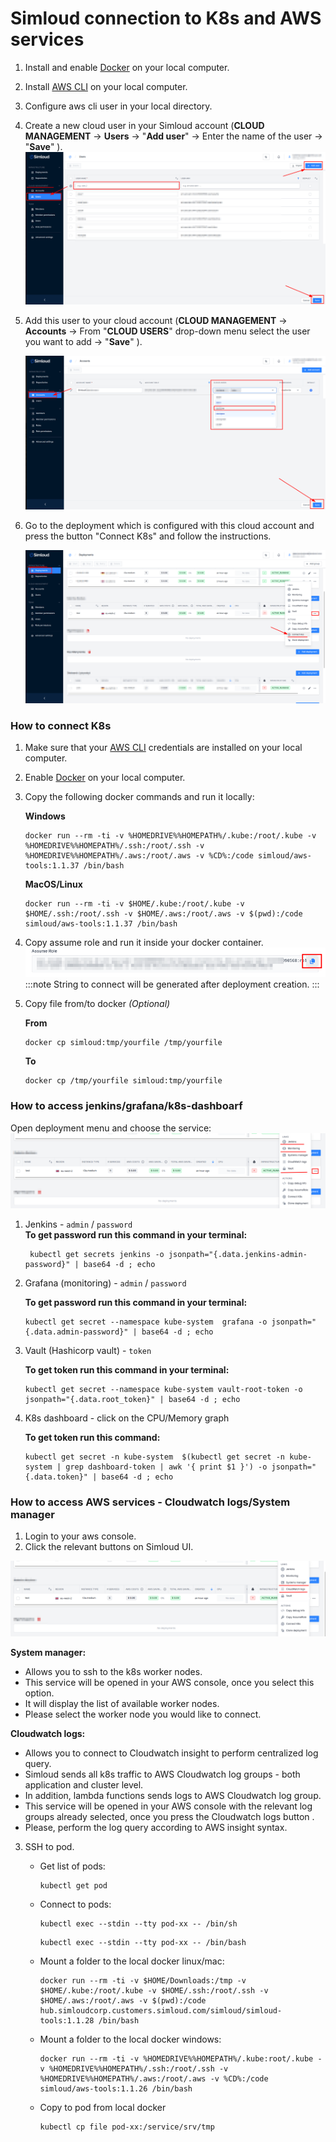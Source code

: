 # Simloud connection to K8s and AWS services

1. Install and enable [Docker](https://docs.docker.com/get-docker/) on your local computer.
2. Install [AWS CLI](https://docs.aws.amazon.com/cli/latest/userguide/cli-configure-files.html) on your local computer.
3. Configure aws cli user in your local directory.
4. Create a new cloud user in your Simloud account (**CLOUD MANAGEMENT** -> **Users** -> "**Add user**" -> Enter the name of the user -> "**Save**" ).
   ![](/static/img/onboarding/connect-k8s-aws/1.png)

5. Add this user to your cloud account (**CLOUD MANAGEMENT** -> **Accounts** -> From "**CLOUD USERS**" drop-down menu  select the user you want to add -> "**Save**"  ).

   ![](/static/img/onboarding/connect-k8s-aws/2.png)

6. Go to the deployment which is configured with this cloud account and press the button "Connect K8s" and follow the instructions.

   ![](/static/img/onboarding/connect-k8s-aws/3.png)

### How to connect K8s

1. Make sure that your [AWS CLI](https://docs.aws.amazon.com/cli/latest/userguide/getting-started-install.html) credentials are installed on your local computer.
2. Enable [Docker](https://docs.docker.com/engine/install/) on your local computer.
3. Copy the following docker commands and run it locally:

   **Windows**

   ```
   docker run --rm -ti -v %HOMEDRIVE%%HOMEPATH%/.kube:/root/.kube -v %HOMEDRIVE%%HOMEPATH%/.ssh:/root/.ssh -v %HOMEDRIVE%%HOMEPATH%/.aws:/root/.aws -v %CD%:/code simloud/aws-tools:1.1.37 /bin/bash
   ```

   **MacOS/Linux**

   ```
   docker run --rm -ti -v $HOME/.kube:/root/.kube -v $HOME/.ssh:/root/.ssh -v $HOME/.aws:/root/.aws -v $(pwd):/code simloud/aws-tools:1.1.37 /bin/bash
   ```

4. Copy assume role and run it inside your docker container.
   ![](/static/img/onboarding/connect-k8s-aws/4.png)
   :::note
   String to connect will be generated after deployment creation.
   :::

5. Copy file from/to docker _(Optional)_

   **From**

   ```
   docker cp simloud:tmp/yourfile /tmp/yourfile
   ```

   **To**

   ```
   docker cp /tmp/yourfile simloud:tmp/yourfile
   ```

### How to access jenkins/grafana/k8s-dashboarf

Open deployment menu and choose the service:
![](/static/img/onboarding/connect-k8s-aws/5.png)

1. Jenkins - `admin` / `password`  
   **To get password run this command in your terminal:**  
   ```
    kubectl get secrets jenkins -o jsonpath="{.data.jenkins-admin-password}" | base64 -d ; echo
   ```
2. Grafana (monitoring) - `admin` / `password`

   **To get password run this command in your terminal:**

   ```
   kubectl get secret --namespace kube-system  grafana -o jsonpath="{.data.admin-password}" | base64 -d ; echo
   ```

3. Vault (Hashicorp vault) - `token`

   **To get token run this command in your terminal:**

   ```
   kubectl get secret --namespace kube-system vault-root-token -o jsonpath="{.data.root_token}" | base64 -d ; echo
   ```

4. K8s dashboard - click on the CPU/Memory graph

    **To get token run this command:**
     ```
     kubectl get secret -n kube-system  $(kubectl get secret -n kube-system | grep dashboard-token | awk '{ print $1 }') -o jsonpath="{.data.token}" | base64 -d ; echo
     ```
     

    

### How to access AWS services - Cloudwatch logs/System manager

1. Login to your aws console.
2. Click the relevant buttons on Simloud UI.

![](/static/img/onboarding/connect-k8s-aws/6.png)

**System manager:**
   - Allows you to ssh to the k8s worker nodes.
   - This service will be opened in your AWS console, once you select this option.
   - It will display the list of available worker nodes.
   - Please select the worker node you would like to connect.

**Cloudwatch logs:**
   - Allows you to connect to Cloudwatch insight to perform centralized log query.
   - Simloud sends all k8s traffic to AWS Cloudwatch log groups - both application and cluster level.
   - In addition, lambda functions sends logs to AWS Cloudwatch log group.
   - This service will be opened in your AWS console with the relevant log groups already selected, once you press the Cloudwatch logs button .
   - Please, perform the log query according to AWS insight syntax.

3. SSH to pod.

   - Get list of pods:
     ```
     kubectl get pod
     ```
   - Connect to pods:
     ```
     kubectl exec --stdin --tty pod-xx -- /bin/sh
     ```
     ```
     kubectl exec --stdin --tty pod-xx -- /bin/bash
     ```
   - Mount a folder to the local docker linux/mac:

     ```
     docker run --rm -ti -v $HOME/Downloads:/tmp -v $HOME/.kube:/root/.kube -v $HOME/.ssh:/root/.ssh -v $HOME/.aws:/root/.aws -v $(pwd):/code hub.simloudcorp.customers.simloud.com/simloud/simloud-tools:1.1.28 /bin/bash
     ```

   - Mount a folder to the local docker windows:

     ```
     docker run --rm -ti -v %HOMEDRIVE%%HOMEPATH%/.kube:root/.kube -v %HOMEDRIVE%%HOMEPATH%/.ssh:/root/.ssh -v %HOMEDRIVE%%HOMEPATH%/.aws:/root/.aws -v %CD%:/code simloud/aws-tools:1.1.26 /bin/bash
     ```

   - Copy to pod from local docker
     ```
     kubectl cp file pod-xx:/service/srv/tmp
     ```
